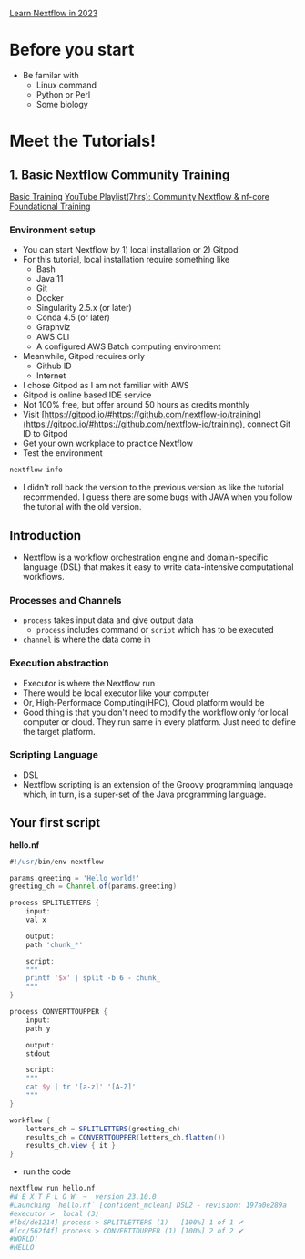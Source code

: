 [Learn Nextflow in 2023](https://www.nextflow.io/blog/2023/learn-nextflow-in-2023.html#)
# Before you start
- Be familar with
	- Linux command
	- Python or Perl
	- Some biology
# Meet the Tutorials!
## 1. Basic Nextflow Community Training
[Basic Training](https://training.nextflow.io/basic_training/)
[YouTube Playlist(7hrs): Community Nextflow & nf-core Foundational Training](https://youtube.com/playlist?list=PL3xpfTVZLcNiLFLiDqk_H5b3TBwvgO_-W&si=Km51foYLlUM19nJ3)
### Environment setup
- You can start Nextflow by 1) local installation or 2) Gitpod
- For this tutorial, local installation require something like
	- Bash
	- Java 11
	- Git
	- Docker
	- Singularity 2.5.x (or later)
	- Conda 4.5 (or later)
	- Graphviz
	- AWS CLI
	- A configured AWS Batch computing environment
- Meanwhile, Gitpod requires only
	- Github ID
	- Internet
- I chose Gitpod as I am not familiar with AWS
- Gitpod is online based IDE service
- Not 100% free, but offer around 50 hours as credits monthly
- Visit [https://gitpod.io/#https://github.com/nextflow-io/training](https://gitpod.io/#https://github.com/nextflow-io/training), connect Git ID to Gitpod
- Get your own workplace to practice Nextflow
- Test the environment
``` bash
nextflow info
```
- I didn't roll back the version to the previous version as like the tutorial recommended. I guess there are some bugs with JAVA when you follow the tutorial with the old version.
## Introduction
- Nextflow is a workflow orchestration engine and domain-specific language (DSL) that makes it easy to write data-intensive computational workflows.
### Processes and Channels
-  `process` takes input data and give output data
	- `process` includes command or `script` which has to be executed
- `channel` is where the data come in
### Execution abstraction
- Executor is where the Nextflow run
- There would be local executor like your computer
- Or, High-Performace Computing(HPC), Cloud platform would be
- Good thing is that you don't need to modify the workflow only for local computer or cloud. They run same in every platform. Just need to define the target platform.
### Scripting Language
- DSL
- Nextflow scripting is an extension of the Groovy programming language which, in turn, is a super-set of the Java programming language.
## Your first script
**hello.nf**
```groovy
#!/usr/bin/env nextflow

params.greeting = 'Hello world!' 
greeting_ch = Channel.of(params.greeting) 

process SPLITLETTERS { 
    input: 
    val x 

    output: 
    path 'chunk_*' 

    script: 
    """
    printf '$x' | split -b 6 - chunk_
    """
} 

process CONVERTTOUPPER { 
    input: 
    path y 

    output: 
    stdout 

    script: 
    """
    cat $y | tr '[a-z]' '[A-Z]'
    """
} 

workflow { 
    letters_ch = SPLITLETTERS(greeting_ch) 
    results_ch = CONVERTTOUPPER(letters_ch.flatten()) 
    results_ch.view { it } 
} 
```
- run the code
```bash
nextflow run hello.nf 
#N E X T F L O W  ~  version 23.10.0
#Launching `hello.nf` [confident_mclean] DSL2 - revision: 197a0e289a
#executor >  local (3)
#[bd/de1214] process > SPLITLETTERS (1)   [100%] 1 of 1 ✔
#[cc/562f4f] process > CONVERTTOUPPER (1) [100%] 2 of 2 ✔
#WORLD!
#HELLO 
```